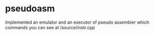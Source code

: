 # pseudoasm

Implemented an emulator and an executor of pseudo assembler which commands you can see at /source/instr.cpp
